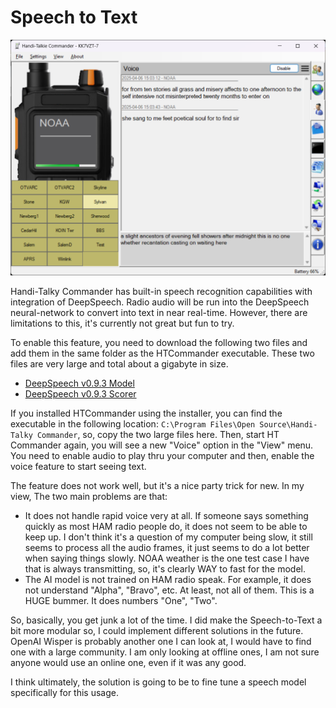 # Speech to Text

![image](https://github.com/Ylianst/HTCommander/blob/main/docs/images/ht-voice-to-text.png?raw=true)

Handi-Talky Commander has built-in speech recognition capabilities with integration of DeepSpeech. Radio audio will be run into the DeepSpeech neural-network to convert into text in near real-time. However, there are limitations to this, it's currently not great but fun to try.

To enable this feature, you need to download the following two files and add them in the same folder as the HTCommander executable. These two files are very large and total about a gigabyte in size.

- [DeepSpeech v0.9.3 Model](https://github.com/mozilla/DeepSpeech/releases/download/v0.9.3/deepspeech-0.9.3-models.pbmm)
- [DeepSpeech v0.9.3 Scorer](https://github.com/mozilla/DeepSpeech/releases/download/v0.9.3/deepspeech-0.9.3-models.scorer)

If you installed HTCommander using the installer, you can find the executable in the following location: `C:\Program Files\Open Source\Handi-Talky Commander`, so, copy the two large files here. Then, start HT Commander again, you will see a new "Voice" option in the "View" menu. You need to enable audio to play thru your computer and then, enable the voice feature to start seeing text. 

The feature does not work well, but it's a nice party trick for new. In my view, The two main problems are that:

- It does not handle rapid voice very at all. If someone says something quickly as most HAM radio people do, it does not seem to be able to keep up. I don't think it's a question of my computer being slow, it still seems to process all the audio frames, it just seems to do a lot better when saying things slowly. NOAA weather is the one test case I have that is always transmitting, so, it's clearly WAY to fast for the model.
- The AI model is not trained on HAM radio speak. For example, it does not understand "Alpha", "Bravo", etc. At least, not all of them. This is a HUGE bummer. It does numbers "One", "Two".

So, basically, you get junk a lot of the time. I did make the Speech-to-Text a bit more modular so, I could implement different solutions in the future. OpenAI Wisper is probably another one I can look at, I would have to find one with a large community. I am only looking at offline ones, I am not sure anyone would use an online one, even if it was any good.

I think ultimately, the solution is going to be to fine tune a speech model specifically for this usage.